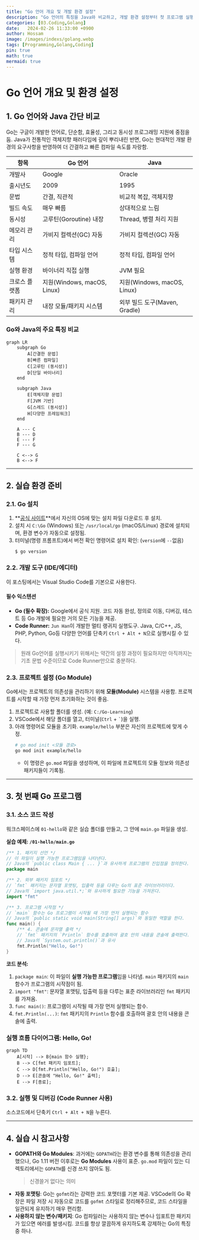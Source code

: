 ```yaml
---
title: "Go 언어 개요 및 개발 환경 설정"
description: "Go 언어의 특징을 Java와 비교하고, 개발 환경 설정부터 첫 프로그램 실행까지 알아봄."
categories: [03.Coding,Golang]
date:   2024-02-26 11:33:00 +0900
author: Hossam
image: /images/indexs/golang.webp
tags: [Programming,Golang,Coding]
pin: true
math: true
mermaid: true
---
```


# Go 언어 개요 및 환경 설정

## 1. Go 언어와 Java 간단 비교

Go는 구글이 개발한 언어로, 단순함, 효율성, 그리고 동시성 프로그래밍 지원에 중점을 둠. Java가 전통적인 객체지향 패러다임에 깊이 뿌리내린 반면, Go는 현대적인 개발 환경의 요구사항을 반영하여 더 간결하고 빠른 컴파일 속도를 자랑함.

| 항목             | Go 언어                           | Java                          |
|------------------|-----------------------------------|-------------------------------|
| 개발사           | Google                            | Oracle                        |
| 출시년도         | 2009                              | 1995                          |
| 문법             | 간결, 직관적                      | 비교적 복잡, 객체지향         |
| 빌드 속도        | 매우 빠름                         | 상대적으로 느림               |
| 동시성           | 고루틴(Goroutine) 내장            | Thread, 병렬 처리 지원         |
| 메모리 관리      | 가비지 컬렉션(GC) 자동             | 가비지 컬렉션(GC) 자동         |
| 타입 시스템      | 정적 타입, 컴파일 언어             | 정적 타입, 컴파일 언어         |
| 실행 환경        | 바이너리 직접 실행                | JVM 필요                      |
| 크로스 플랫폼    | 지원(Windows, macOS, Linux)        | 지원(Windows, macOS, Linux)   |
| 패키지 관리      | 내장 모듈/패키지 시스템            | 외부 빌드 도구(Maven, Gradle) |

### Go와 Java의 주요 특징 비교

```mermaid
graph LR
    subgraph Go
        A[간결한 문법]
        B[빠른 컴파일]
        C[고루틴 (동시성)]
        D[단일 바이너리]
    end

    subgraph Java
        E[객체지향 문법]
        F[JVM 기반]
        G[스레드 (동시성)]
        H[다양한 프레임워크]
    end

    A --- C
    B --- D
    E --- F
    F --- G

    C <--> G
    B <--> F
```

---

## 2. 실습 환경 준비

### 2.1. Go 설치

1.  **[공식 사이트](https://go.dev/dl/)**에서 자신의 OS에 맞는 설치 파일 다운로드 후 설치.
2.  설치 시 `C:\Go` (Windows) 또는 `/usr/local/go` (macOS/Linux) 경로에 설치되며, 환경 변수가 자동으로 설정됨.
3.  터미널(명령 프롬프트)에서 버전 확인 명령어로 설치 확인: (`version`에 `--`없음)
    ```shell
    $ go version
    ```

### 2.2. 개발 도구 (IDE/에디터)

이 포스팅에서는 Visual Studio Code를 기본으로 사용한다.

#### 필수 익스텐션

- **Go (필수 확장):** Google에서 공식 지원. 코드 자동 완성, 정의로 이동, 디버깅, 테스트 등 Go 개발에 필요한 거의 모든 기능을 제공.
- **Code Runner:** `Jun Han`이 개발한 멀티 랭귀지 실행도구. Java, C/C++, JS, PHP, Python, Go등 다양한 언어를 단축키 `Ctrl + Alt + N`으로 실행시킬 수 있다.

> 원래 Go언어를 실행시키기 위해서는 약간의 설정 과정이 필요하지만 아직까지는 기초 문법 수준이므로 Code Runner만으로 충분하다.

### 2.3. 프로젝트 설정 (Go Module)

Go에서는 프로젝트의 의존성을 관리하기 위해 **모듈(Module)** 시스템을 사용함. 프로젝트를 시작할 때 가장 먼저 초기화하는 것이 좋음.

1.  프로젝트로 사용할 폴더를 생성. (예: `C:/Go-Learning`)
2.  VSCode에서 해당 폴더를 열고, 터미널(`Ctrl` + `` ` ``)을 실행.
3.  아래 명령어로 모듈을 초기화. `example/hello` 부분은 자신의 프로젝트에 맞게 수정.
    ```bash
    # go mod init <모듈 경로>
    go mod init example/hello
    ```
    -   이 명령은 `go.mod` 파일을 생성하며, 이 파일에 프로젝트의 모듈 정보와 의존성 패키지들이 기록됨.

---

## 3. 첫 번째 Go 프로그램

### 3.1. 소스 코드 작성

워크스페이스에 `01-hello`와 같은 실습 폴더를 만들고, 그 안에 `main.go` 파일을 생성.

**실습 예제: `/01-hello/main.go`**
```go
/** 1. 패키지 선언 */
// 이 파일이 실행 가능한 프로그램임을 나타낸다.
// Java의 `public class Main { ... }`과 유사하게 프로그램의 진입점을 정의한다.
package main

/** 2. 외부 패키지 임포트 */
// `fmt` 패키지는 문자열 포맷팅, 입출력 등을 다루는 Go의 표준 라이브러리이다.
// Java의 `import java.util.*;`와 유사하게 필요한 기능을 가져온다.
import "fmt"

/** 3. 프로그램 시작점 */
// `main` 함수는 Go 프로그램이 시작될 때 가장 먼저 실행되는 함수
// Java의 `public static void main(String[] args)`와 동일한 역할을 한다.
func main() {
	/** 4. 콘솔에 문자열 출력 */
	// `fmt` 패키지의 `Println` 함수를 호출하여 괄호 안의 내용을 콘솔에 출력한다.
	// Java의 `System.out.println()`과 유사
	fmt.Println("Hello, Go!")
}
```

**코드 분석:**
1.  `package main`: 이 파일이 **실행 가능한 프로그램**임을 나타냄. `main` 패키지의 `main` 함수가 프로그램의 시작점이 됨.
2.  `import "fmt"`: 문자열 포맷팅, 입출력 등을 다루는 표준 라이브러리인 `fmt` 패키지를 가져옴.
3.  `func main()`: 프로그램이 시작될 때 가장 먼저 실행되는 함수.
4.  `fmt.Println(...)`: `fmt` 패키지의 `Println` 함수를 호출하여 괄호 안의 내용을 콘솔에 출력.

### 실행 흐름 다이어그램: Hello, Go!

```mermaid
graph TD
    A[시작] --> B{main 함수 실행};
    B --> C[fmt 패키지 임포트];
    C --> D[fmt.Println("Hello, Go!") 호출];
    D --> E[콘솔에 "Hello, Go!" 출력];
    E --> F[종료];
```

### 3.2. 실행 및 디버깅 (Code Runner 사용)

소스코드에서 단축키 `Ctrl + Alt + N`을 누른다.

---

## 4. 실습 시 참고사항

-   **GOPATH와 Go Modules**: 과거에는 `GOPATH`라는 환경 변수를 통해 의존성을 관리했으나, Go 1.11 버전 이후로는 **Go Modules** 사용이 표준. `go.mod` 파일이 있는 디렉토리에서는 `GOPATH`를 신경 쓰지 않아도 됨.
    > 신경쓸거 없다는 의미
-   **자동 포맷팅**: Go는 `gofmt`라는 강력한 코드 포맷터를 기본 제공. VSCode의 Go 확장은 파일 저장 시 자동으로 코드를 `gofmt` 스타일로 정리해주므로, 코드 스타일을 일관되게 유지하기 매우 편리함.
-   **사용하지 않는 변수/패키지**: Go 컴파일러는 사용하지 않는 변수나 임포트한 패키지가 있으면 에러를 발생시킴. 코드를 항상 깔끔하게 유지하도록 강제하는 Go의 특징 중 하나.
